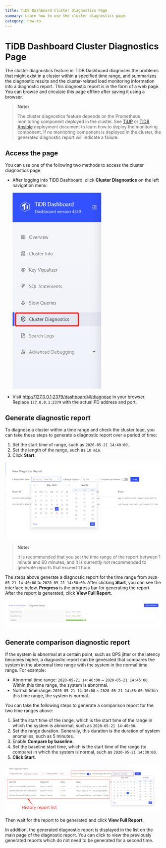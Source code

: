 ```yaml
---
title: TiDB Dashboard Cluster Diagnostics Page
summary: Learn how to use the cluster diagnostics page.
category: how-to
---
```


# TiDB Dashboard Cluster Diagnostics Page

The cluster diagnostics feature in TiDB Dashboard diagnoses the problems that might exist in a cluster within a specified time range, and summarizes the diagnostic results and the cluster-related load monitoring information into a diagnostic report. This diagnostic report is in the form of a web page. You can browse and circulate this page offline after saving it using a browser.

> **Note:**
>
> The cluster diagnostics feature depends on the Prometheus monitoring component deployed in the cluster. See [TiUP](/tiup/tiup-overview.md) or [TiDB Ansible](/online-deployment-using-ansible.md) deployment document to learn how to deploy the monitoring component. If no monitoring component is deployed in the cluster, the generated diagnostic report will indicate a failure.

## Access the page

You can use one of the following two methods to access the cluster diagnostics page:

* After logging into TiDB Dashboard, click **Cluster Diagnostics** on the left navigation menu:

    ![Access Cluster Diagnostics page](/media/dashboard/dashboard-diagnostics-access.png)

* Visit <http://127.0.0.1:2379/dashboard/#/diagnose> in your browser. Replace `127.0.0.1:2379` with the actual PD address and port.

## Generate diagnostic report

To diagnose a cluster within a time range and check the cluster load, you can take these steps to generate a diagnostic report over a period of time:

1. Set the start time of range, such as `2020-05-21 14:40:00`.
2. Set the length of the range, such as `10 min`.
3. Click **Start**.

![Generate diagnostic report](/media/dashboard/dashboard-diagnostics-gen-report.png)

> **Note:**
>
> It is recommended that you set the time range of the report between 1 minute and 60 minutes, and it is currently not recommended to generate reports that exceed 1 hour.

The steps above generate a diagnostic report for the time range from `2020-05-21 14:40:00` to `2020-05-21 14:50:00`. After clicking **Start**, you can see the interface below. **Progress** is the progress bar for generating the report. After the report is generated, click **View Full Report**.

![Report progress](/media/dashboard/dashboard-diagnostics-gen-process.png)

## Generate comparison diagnostic report

If the system is abnormal at a certain point, such as QPS jitter or the latency becomes higher, a diagnostic report can be generated that compares the system in the abnormal time range with the system in the normal time range. For example:

* Abnormal time range: `2020-05-21 14:40:00` ~ `2020-05-21 14:45:00`. Within this time range, the system is abnormal.
* Normal time range: `2020-05-21 14:30:00` ~ `2020-05-21 14:35:00`. Within this time range, the system is normal.

You can take the following steps to generate a comparison report for the two time ranges above:

1. Set the start time of the range, which is the start time of the range in which the system is abnormal, such as `2020-05-21 14:40:00`.
2. Set the range duration. Generally, this duration is the duration of system anomalies, such as 5 minutes.
3. Enable **Compare by baseline**.
4. Set the baseline start time, which is the start time of the range (to compare) in which the system is normal, such as `2020-05-21 14:30:00`.
5. **Click Start**.

![Generate comparison report](/media/dashboard/dashboard-diagnostics-gen-compare-report.png)

Then wait for the report to be generated and click **View Full Report**.

In addition, the generated diagnostic report is displayed in the list on the main page of the diagnostic report. You can click to view the previously generated reports which do not need to be generated for a second time.
